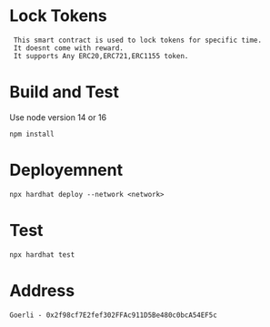 # Lock Tokens

     This smart contract is used to lock tokens for specific time.
     It doesnt come with reward.
     It supports Any ERC20,ERC721,ERC1155 token.
     
# Build and Test
Use node version 14 or 16
```
npm install
```

# Deployemnent
```
npx hardhat deploy --network <network>
```

# Test
```
npx hardhat test
```
# Address
```
Goerli - 0x2f98cf7E2fef302FFAc911D5Be480c0bcA54EF5c
```
